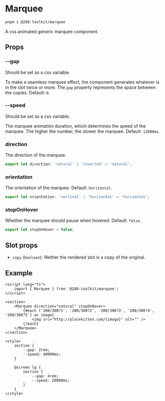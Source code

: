 # Marquee

```sh
pnpm i @288-toolkit/marquee
```

A css animated generic marquee component.

## Props

### --gap

Should be set as a css variable.

To make a seamless marquee effect, the component generates whatever is in the slot twice or more.
The `gap` property represents the space between the copies. Default: `0`.

### --speed

Should be set as a css variable.

The marquee animation duration, which determines the speed of the marquee. The higher the number,
the slower the marquee. Default: `12000ms`.

### direction

The direction of the marquee.

```ts
export let direction: 'natural' | 'inverted' = 'natural';
```

### orientation

The orientation of the marquee. Default: `horizontal`.

```ts
export let orientation: 'vertical' | 'horizontal' = 'horizontal';
```

### stopOnHover

Whether the marquee should pause when hovered. Default: `false`.

```ts
export let stopOnHover = false;
```

## Slot props

-   `copy` (`boolean`): Wether the rendered slot is a copy of the original.

## Example

```svelte
<script lang="ts">
	import { Marquee } from '@288-toolkit/marquee';
</script>

<section>
	<Marquee direction="natural" stopOnHover>
		{#each ['200/300?1', '200/300?2', '200/300?3', '200/300?4', '200/300?5'] as image}
			<img src="http://placekitten.com/{image}" alt="" />
		{/each}
	</Marquee>
</section>

<style>
	section {
		--gap: 2rem;
		--speed: 40000ms;
	}

	@screen lg {
		section {
			--gap: 4rem;
			--speed: 20000ms;
		}
	}
</style>
```
